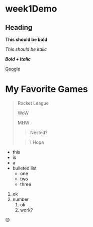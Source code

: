 # week1Demo

## Heading

**This should be bold**

*This should be italic*

***Bold + Italic***

[Google](http://www.google.com)

# My Favorite Games
>Rocket League
>
>WoW
>
>MHW
>
>>Nested?
>
>>I Hope

- this
- is
- a
- bulleted list
    - one
    - two
    - three

1. ok
2. number
    1. ok
    1. work?


:blush:


  
